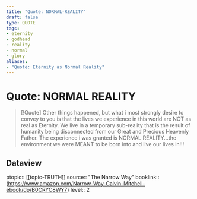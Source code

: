 ```yaml
---
title: "Quote: NORMAL-REALITY"
draft: false
type: QUOTE
tags:
- eternity
- godhead
- reality
- normal
- glory
aliases:
- "Quote: Eternity as Normal Reality"
---
```


# Quote: NORMAL REALITY
> [!Quote]
> Other things happened, but what i most strongly desire to convey to you is that the lives we experience in this world are NOT as real as Eternity. We live in a temporary sub-reality that is the result of humanity being disconnected from our Great and Precious Heavenly Father.
> The experience i was granted is NORMAL REALITY...the environment we were MEANT to be born into and live our lives in!!!

## Dataview
ptopic:: [[topic-TRUTH]]
source:: "The Narrow Way"
booklink:: (https://www.amazon.com/Narrow-Way-Calvin-Mitchell-ebook/dp/B0CRYC8WY7)
level:: 2
